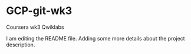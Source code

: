 # GCP-git-wk3
Coursera wk3 Qwiklabs

I am editing the README file. Adding some more details about 
the project description.
